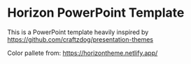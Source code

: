 # Horizon PowerPoint Template
This is a PowerPoint template heavily inspired by https://github.com/craftzdog/presentation-themes

Color pallete from: https://horizontheme.netlify.app/
